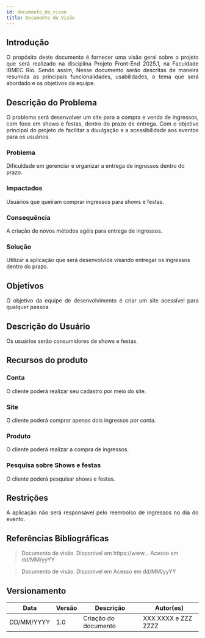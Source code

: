 ```yaml
---
id: documento_de_visao
title: Documento de Visão
---
```

## Introdução

<p align = "justify">
O propósito deste documento é fornecer uma visão geral sobre o projeto que será realizado na disciplina Projeto Front-End 2025.1, na Faculdade IBMEC Rio. Sendo assim, Nesse documento serão descritas de maneira resumida as principais funcionalidades, usabilidades, o tema que será abordado e os objetivos da equipe.
</p>

## Descrição do Problema

<p align = "justify">
O problema será desenvolver um site para a compra e venda de ingressos, com foco em shows e festas, dentro do prazo de entrega. Com o objetivo principal do projeto de facilitar a divulgação e a acessibilidade aos eventos para os usuários.  
</p>

### Problema

Dificuldade em gerenciar e organizar a entrega de ingressos dentro do prazo.

### Impactados

Usuários que queiram comprar ingressos para shows e festas.

### Consequência

A criação de novos métodos agéis para entrega de ingressos.

### Solução

Utilizar a aplicação que será desenvolvida visando entregar os ingressos dentro do prazo.

## Objetivos

<p align = "justify">
O objetivo da equipe de desenvolvimento é criar um site acessível para qualquer pessoa.
</p>

## Descrição do Usuário 

<p align = "justify">
Os usuários serão consumidores de shows e festas.
</p>

## Recursos do produto

### Conta

<p align = "justify">
O cliente poderá realizar seu cadastro por meio do site.
</p>

### Site

<p align = "justify">
O cliente poderá comprar apenas dois ingressos por conta.
</p>

### Produto

<p align = "justify">
O cliente poderá realizar a compra de ingressos.
</p>

### Pesquisa sobre Shows e festas

<p align = "justify">
O cliente poderá pesquisar shows e festas.
</p>

## Restrições

<p align = "justify">
A aplicação não será responsável pelo reembolso de ingressos no dia do evento.
</p>

## Referências Bibliográficas

> Documento de visão. Disponível em https://www... Acesso em dd/MM/yyYY

> Documento de visão. Disponível em  Acesso em dd/MM/yyYY

## Versionamento
| Data | Versão | Descrição | Autor(es) |
| -- | -- | -- | -- |
| DD/MM/YYYY | 1.0 | Criação do documento | XXX XXXX e ZZZ ZZZZ | 


